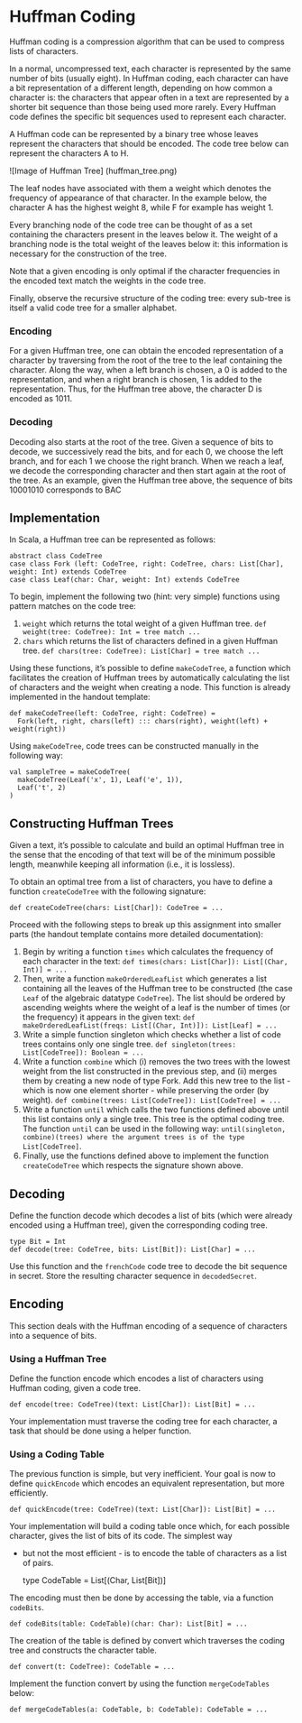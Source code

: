 # Huffman Coding

Huffman coding is a compression algorithm that can be used to compress
lists of characters.

In a normal, uncompressed text, each character is represented by the
same number of bits (usually eight). In Huffman coding, each character
can have a bit representation of a different length, depending on how
common a character is: the characters that appear often in a text are
represented by a shorter bit sequence than those being used more rarely.
Every Huffman code defines the specific bit sequences used to represent
each character.

A Huffman code can be represented by a binary tree whose leaves
represent the characters that should be encoded. The code tree below can
represent the characters A to H.

![Image of Huffman Tree]
(huffman_tree.png)

The leaf nodes have associated with them a weight which denotes the
frequency of appearance of that character. In the example below, the
character A has the highest weight 8, while F for example has weight 1.

Every branching node of the code tree can be thought of as a set
containing the characters present in the leaves below it. The weight of
a branching node is the total weight of the leaves below it: this
information is necessary for the construction of the tree.

Note that a given encoding is only optimal if the character frequencies
in the encoded text match the weights in the code tree.

Finally, observe the recursive structure of the coding tree: every
sub-tree is itself a valid code tree for a smaller alphabet.

### Encoding
For a given Huffman tree, one can obtain the encoded representation of a
character by traversing from the root of the tree to the leaf containing
the character. Along the way, when a left branch is chosen, a 0 is added
to the representation, and when a right branch is chosen, 1 is added to
the representation. Thus, for the Huffman tree above, the character D is
encoded as 1011.

### Decoding

Decoding also starts at the root of the tree. Given a sequence of bits
to decode, we successively read the bits, and for each 0, we choose the
left branch, and for each 1 we choose the right branch. When we reach a
leaf, we decode the corresponding character and then start again at the
root of the tree. As an example, given the Huffman tree above, the
sequence of bits 10001010 corresponds to BAC

## Implementation

In Scala, a Huffman tree can be represented as follows:

    abstract class CodeTree
    case class Fork (left: CodeTree, right: CodeTree, chars: List[Char], weight: Int) extends CodeTree
    case class Leaf(char: Char, weight: Int) extends CodeTree

To begin, implement the following two (hint: very simple) functions
using pattern matches on the code tree:

1. `weight` which returns the total weight of a given Huffman tree. `def
   weight(tree: CodeTree): Int = tree match ...`
2. `chars` which returns the list of characters defined in a given Huffman
   tree. `def chars(tree: CodeTree): List[Char] = tree match ...`

Using these functions, it’s possible to define `makeCodeTree`, a function
which facilitates the creation of Huffman trees by automatically
calculating the list of characters and the weight when creating a node.
This function is already implemented in the handout template:

    def makeCodeTree(left: CodeTree, right: CodeTree) =
      Fork(left, right, chars(left) ::: chars(right), weight(left) + weight(right))

Using `makeCodeTree`, code trees can be constructed manually in the following way:

    val sampleTree = makeCodeTree(
      makeCodeTree(Leaf('x', 1), Leaf('e', 1)),
      Leaf('t', 2)
    )

## Constructing Huffman Trees

Given a text, it’s possible to calculate and build an optimal Huffman
tree in the sense that the encoding of that text will be of the minimum
possible length, meanwhile keeping all information (i.e., it is
lossless).

To obtain an optimal tree from a list of characters, you have to define
a function `createCodeTree` with the following signature:

    def createCodeTree(chars: List[Char]): CodeTree = ...

Proceed with the following steps to break up this assignment into
smaller parts (the handout template contains more detailed
documentation):

1. Begin by writing a function `times` which calculates the frequency of
   each character in the text: `def times(chars: List[Char]):
   List[(Char, Int)] = ...`
2. Then, write a function `makeOrderedLeafList` which generates a list
   containing all the leaves of the Huffman tree to be constructed (the
   case `Leaf` of the algebraic datatype `CodeTree`). The list should be
   ordered by ascending weights where the weight of a leaf is the number
   of times (or the frequency) it appears in the given text: `def
   makeOrderedLeafList(freqs: List[(Char, Int)]): List[Leaf] = ...`
3. Write a simple function singleton which checks whether a list of code
   trees contains only one single tree. `def singleton(trees:
   List[CodeTree]): Boolean = ...`
4. Write a function `combine` which (i) removes the two trees with the
   lowest weight from the list constructed in the previous step, and
   (ii) merges them by creating a new node of type Fork. Add this new
   tree to the list - which is now one element shorter - while
   preserving the order (by weight). `def combine(trees:
   List[CodeTree]): List[CodeTree] = ...`
5. Write a function `until` which calls the two functions defined above
   until this list contains only a single tree. This tree is the optimal
   coding tree. The function `until` can be used in the following way:
   `until(singleton, combine)(trees) where the argument trees is of the
   type List[CodeTree]`.
6. Finally, use the functions defined above to implement the function
   `createCodeTree` which respects the signature shown above.

## Decoding

Define the function decode which decodes a list of bits (which were
already encoded using a Huffman tree), given the corresponding coding
tree.

    type Bit = Int
    def decode(tree: CodeTree, bits: List[Bit]): List[Char] = ...

Use this function and the `frenchCode` code tree to decode the bit
sequence in secret. Store the resulting character sequence in
`decodedSecret`.

## Encoding

This section deals with the Huffman encoding of a sequence of characters
into a sequence of bits.

### Using a Huffman Tree

Define the function encode which encodes a list of characters using
Huffman coding, given a code tree.

    def encode(tree: CodeTree)(text: List[Char]): List[Bit] = ...

Your implementation must traverse the coding tree for each character, a
task that should be done using a helper function.

### Using a Coding Table

The previous function is simple, but very inefficient. Your goal is now
to define `quickEncode` which encodes an equivalent representation, but
more efficiently.

    def quickEncode(tree: CodeTree)(text: List[Char]): List[Bit] = ...

Your implementation will build a coding table once which, for each
possible character, gives the list of bits of its code. The simplest way
- but not the most efficient - is to encode the table of characters as a
list of pairs.

    type CodeTable = List[(Char, List[Bit])]

The encoding must then be done by accessing the table, via a
function `codeBits`.

    def codeBits(table: CodeTable)(char: Char): List[Bit] = ...

The creation of the table is defined by convert which traverses the
coding tree and constructs the character table.

    def convert(t: CodeTree): CodeTable = ...

Implement the function convert by using the function `mergeCodeTables` below:

    def mergeCodeTables(a: CodeTable, b: CodeTable): CodeTable = ...
